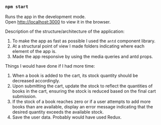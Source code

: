 ### `npm start`

Runs the app in the development mode.\
Open [http://localhost:3000](http://localhost:3000) to view it in the browser.

Description of the structure/architecture of the application:

1. To make the app as fast as possible I used the `antd` component library.
2. At a structural point of view I made folders indicating where each element of the app is.
3. Made the app responsive by using the media queries and antd props.

Things I would have done if I had more time:

1. When a book is added to the cart, its stock quantity should be decreased
   accordingly.
2. Upon submitting the cart, update the stock to reflect the quantities of books in
   the cart, ensuring the stock is reduced based on the final cart submission.
3. If the stock of a book reaches zero or if a user attempts to add more books than
   are available, display an error message indicating that the desired quantity
   exceeds the available stock.
4. Save the user data. Probably would have used Redux.
